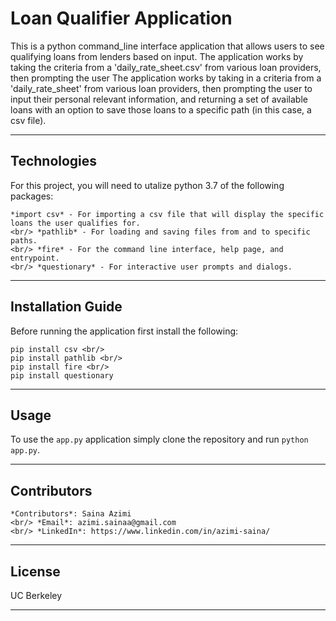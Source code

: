 # **Loan Qualifier Application**
This is a python command_line interface application that allows users to see qualifying loans from lenders based on input. The application works by taking the criteria from a 'daily_rate_sheet.csv' from various loan providers, then prompting the user
The application works by taking in a criteria from a 'daily_rate_sheet' from various loan providers, then prompting the user to input their personal relevant information, and returning a set of available loans with an option to save those loans to a specific path (in this case, a csv file).

---

## Technologies
For this project, you will need to utalize python 3.7 of the following packages:
```
*import csv* - For importing a csv file that will display the specific loans the user qualifies for. 
<br/> *pathlib* - For loading and saving files from and to specific paths.
<br/> *fire* - For the command line interface, help page, and entrypoint. 
<br/> *questionary* - For interactive user prompts and dialogs. 
```

---

## Installation Guide
Before running the application first install the following:
```
pip install csv <br/> 
pip install pathlib <br/> 
pip install fire <br/> 
pip install questionary 
```

---

## Usage
To use the `app.py` application simply clone the repository and run `python app.py`. 


---

## Contributors
```
*Contributors*: Saina Azimi
<br/> *Email*: azimi.sainaa@gmail.com
<br/> *LinkedIn*: https://www.linkedin.com/in/azimi-saina/ 
```

---

## License
UC Berkeley

---